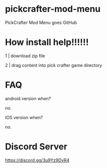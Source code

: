 # pickcrafter-mod-menu
PickCrafter Mod Menu goes GitHub

# How install help!!!!!!
1 | download zip file

2 | drag content into pick crafter game directory

# FAQ
android version when?

no.

IOS version when?

no.

# Discord Server
https://discord.gg/3u9Yz9DvR4
